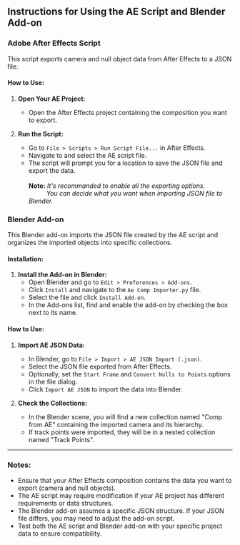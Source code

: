 ## Instructions for Using the AE Script and Blender Add-on

### Adobe After Effects Script

This script exports camera and null object data from After Effects to a JSON file.

#### How to Use:

1. **Open Your AE Project:**
   - Open the After Effects project containing the composition you want to export.

2. **Run the Script:**
   - Go to `File > Scripts > Run Script File...` in After Effects.
   - Navigate to and select the AE script file.
   - The script will prompt you for a location to save the JSON file and export the data.
   <br /><br />**Note:** *It's recommanded to enable all the exporting options.*
   <br />&nbsp;&nbsp;&nbsp;&nbsp;&nbsp;&nbsp;&nbsp;&nbsp;&nbsp;&nbsp;*You can decide what you want when importing JSON file to Blender.*

### Blender Add-on

This Blender add-on imports the JSON file created by the AE script and organizes the imported objects into specific collections.

#### Installation:

1. **Install the Add-on in Blender:**
   - Open Blender and go to `Edit > Preferences > Add-ons`.
   - Click `Install` and navigate to the `Ae Comp Importer.py` file.
   - Select the file and click `Install Add-on`.
   - In the Add-ons list, find and enable the add-on by checking the box next to its name.

#### How to Use:

1. **Import AE JSON Data:**
   - In Blender, go to `File > Import > AE JSON Import (.json)`.
   - Select the JSON file exported from After Effects.
   - Optionally, set the `Start Frame` and `Convert Nulls to Points` options in the file dialog.
   - Click `Import AE JSON` to import the data into Blender.

2. **Check the Collections:**
   - In the Blender scene, you will find a new collection named "Comp from AE" containing the imported camera and its hierarchy.
   - If track points were imported, they will be in a nested collection named "Track Points".

---

### Notes:

- Ensure that your After Effects composition contains the data you want to export (camera and null objects).
- The AE script may require modification if your AE project has different requirements or data structures.
- The Blender add-on assumes a specific JSON structure. If your JSON file differs, you may need to adjust the add-on script.
- Test both the AE script and Blender add-on with your specific project data to ensure compatibility.
